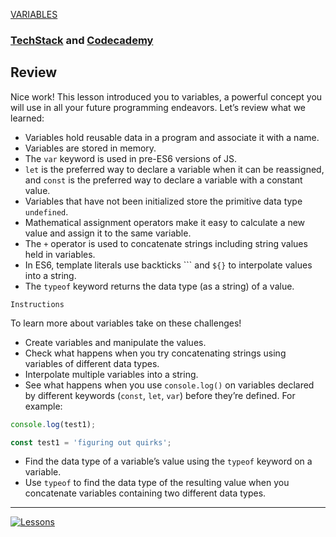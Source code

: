 [VARIABLES](https://drive.google.com/drive/folders/1bBT95ZTPACRT9YqtJIWHuPjjKv-kq7hw?usp=sharing)<br>
### [TechStack](https://techstack.surge.sh) and [Codecademy](http://ssqt.co/mQfpbL0)

## Review

Nice work! This lesson introduced you to variables, a powerful concept you will use in all your future programming endeavors.
Let’s review what we learned:
- Variables hold reusable data in a program and associate it with a name.
- Variables are stored in memory.
- The `var` keyword is used in pre-ES6 versions of JS.
- `let` is the preferred way to declare a variable when it can be reassigned, and `const` is the preferred way to declare a variable with a constant value.
- Variables that have not been initialized store the primitive data type `undefined`.
- Mathematical assignment operators make it easy to calculate a new value and assign it to the same variable.
- The `+` operator is used to concatenate strings including string values held in variables.
- In ES6, template literals use backticks ``` and `${}` to interpolate values into a string.
- The `typeof` keyword returns the data type (as a string) of a value.

```
Instructions
```

To learn more about variables take on these challenges!
- Create variables and manipulate the values.
- Check what happens when you try concatenating strings using variables of different data types.
- Interpolate multiple variables into a string.
- See what happens when you use `console.log()` on variables declared by different keywords (`const`, `let`, `var`) before they’re defined. For example:

```javascript
console.log(test1);

const test1 = 'figuring out quirks';
```

- Find the data type of a variable’s value using the `typeof` keyword on a variable.
- Use `typeof` to find the data type of the resulting value when you concatenate variables containing two different data types.

--------------------------------------------------------------------------------

[![Lessons](https://s3.amazonaws.com/codecademy-content/courses/learn-javascript-variables/variable+boxes.svg)](https://drive.google.com/drive/folders/1bBT95ZTPACRT9YqtJIWHuPjjKv-kq7hw?usp=sharing)
